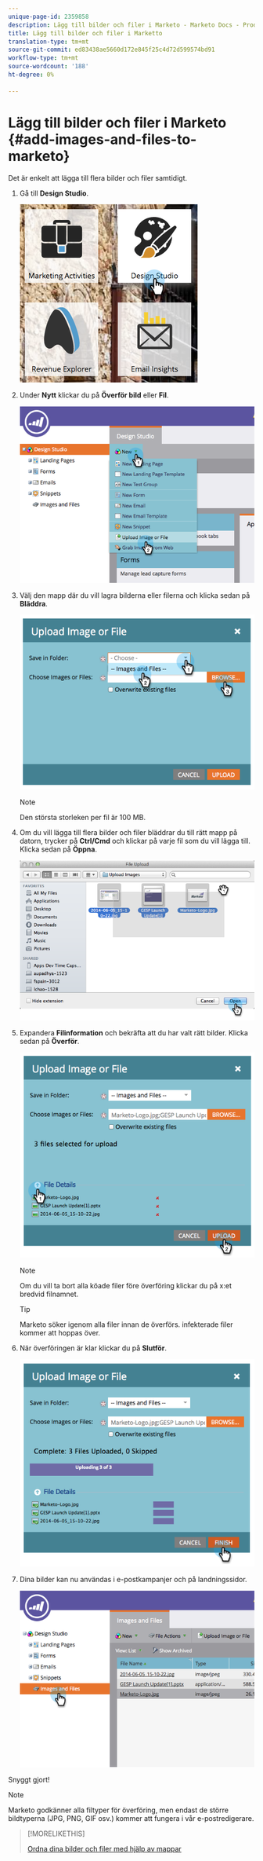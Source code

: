 ```yaml
---
unique-page-id: 2359858
description: Lägg till bilder och filer i Marketo - Marketo Docs - Produktdokumentation
title: Lägg till bilder och filer i Marketto
translation-type: tm+mt
source-git-commit: ed83438ae5660d172e845f25c4d72d599574bd91
workflow-type: tm+mt
source-wordcount: '188'
ht-degree: 0%

---
```



# Lägg till bilder och filer i Marketo {#add-images-and-files-to-marketo}

Det är enkelt att lägga till flera bilder och filer samtidigt.

1. Gå till **Design Studio**.

   ![](assets/designstudio.png)

1. Under **Nytt** klickar du på **Överför bild** eller **Fil**.

   ![](assets/image2014-9-15-18-3a5-3a33.png)

1. Välj den mapp där du vill lagra bilderna eller filerna och klicka sedan på **Bläddra**.

   ![](assets/image2014-9-15-18-3a6-3a21.png)

   >[!NOTE]
   >
   >Den största storleken per fil är 100 MB.

1. Om du vill lägga till flera bilder och filer bläddrar du till rätt mapp på datorn, trycker på **Ctrl/Cmd** och klickar på varje fil som du vill lägga till. Klicka sedan på **Öppna**.

   ![](assets/image2014-9-15-18-3a6-3a58.png)

1. Expandera **Filinformation** och bekräfta att du har valt rätt bilder. Klicka sedan på **Överför**.

   ![](assets/image2014-9-15-18-3a7-3a22.png)

   >[!NOTE]
   >
   >Om du vill ta bort alla köade filer före överföring klickar du på x:et bredvid filnamnet.

   >[!TIP]
   >
   >Marketo söker igenom alla filer innan de överförs. infekterade filer kommer att hoppas över.

1. När överföringen är klar klickar du på **Slutför**.

   ![](assets/image2014-9-15-18-3a8-3a34.png)

1. Dina bilder kan nu användas i e-postkampanjer och på landningssidor.

   ![](assets/image2014-9-15-18-3a8-3a45.png)

Snyggt gjort!

>[!NOTE]
>
>Marketo godkänner alla filtyper för överföring, men endast de större bildtyperna (JPG, PNG, GIF osv.) kommer att fungera i vår e-postredigerare.

>[!MORELIKETHIS]
>
>[Ordna dina bilder och filer med hjälp av mappar](/help/marketo/product-docs/demand-generation/images-and-files/organize-your-images-and-files-using-folders.md)
